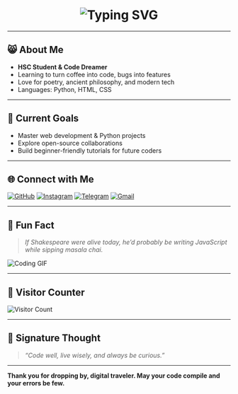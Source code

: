 <!-- Typing animated header -->
<h1 align="center">
  <img src="https://readme-typing-svg.herokuapp.com?font=Georgia&size=28&duration=3000&color=F70000&center=true&vCenter=true&lines=Hello+there%2C+I'm+Prajyotastic!;Welcome+to+my+digital+realm!;Let's+code+some+magic+today!" alt="Typing SVG" />
</h1>

---

## 😸 About Me  

- **HSC Student & Code Dreamer**  
- Learning to turn coffee into code, bugs into features  
- Love for poetry, ancient philosophy, and modern tech  
- Languages: Python, HTML, CSS  

---

## 🚀 Current Goals  

- Master web development & Python projects  
- Explore open-source collaborations  
- Build beginner-friendly tutorials for future coders

---

## 🌐 Connect with Me  

[![GitHub](https://img.shields.io/badge/GitHub-000?style=for-the-badge&logo=github)](https://github.com/your-github-username)
[![Instagram](https://img.shields.io/badge/Instagram-E4405F?style=for-the-badge&logo=instagram&logoColor=white)](https://instagram.com/your-instagram-id)
[![Telegram](https://img.shields.io/badge/Telegram-229ED9?style=for-the-badge&logo=telegram&logoColor=white)](https://t.me/your-telegram-username)
[![Gmail](https://img.shields.io/badge/Gmail-D14836?style=for-the-badge&logo=gmail&logoColor=white)](mailto:your-email@example.com)

---

## 🎨 Fun Fact  

> *If Shakespeare were alive today, he’d probably be writing JavaScript while sipping masala chai.*  

![Coding GIF](https://media.giphy.com/media/qgQUggAC3Pfv687qPC/giphy.gif)

---

## 👀 Visitor Counter  

![Visitor Count](https://profile-counter.glitch.me/your-github-username/count.svg)

---

## 📜 Signature Thought

> *“Code well, live wisely, and always be curious.”*

---

**Thank you for dropping by, digital traveler. May your code compile and your errors be few.**  

